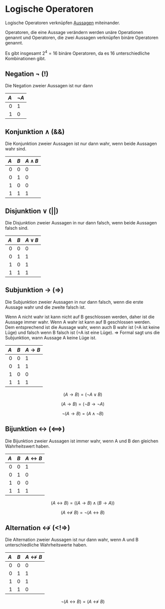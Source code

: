 # Logische Operatoren

Logische Operatoren verknüpfen [Aussagen](Aussagen.md) miteinander.

Operatoren, die eine Aussage verändern werden unäre Operationen genannt und Operatoren, die zwei Aussagen verknüpfen binäre Operatoren genannt.

Es gibt insgesamt $2^4 = 16$ binäre Operatoren, da es 16 unterschiedliche Kombinationen gibt.

## Negation $\neg$ (!)

Die Negation zweier Aussagen ist nur dann 

| $A$ | $\neg A$ |
| --- | --- |
| $0$ | $1$ |
| $1$ | $0$ |

## Konjunktion $\land$ (&&)

Die Konjunktion zweier Aussagen ist nur dann wahr, wenn beide Aussagen wahr sind.

| $A$ | $B$ | $A \land B$ |
| --- | --- | --- |
| $0$ | $0$ | $0$ |
| $0$ | $1$ | $0$ |
| $1$ | $0$ | $0$ |
| $1$ | $1$ | $1$ |

## Disjunktion $\lor$ (||)

Die Disjunktion zweier Aussagen in nur dann falsch, wenn beide Aussagen falsch sind.

| $A$ | $B$ | $A \lor B$ |
| --- | --- | --- |
| $0$ | $0$ | $0$ |
| $0$ | $1$ | $1$ |
| $1$ | $0$ | $1$ |
| $1$ | $1$ | $1$ |

## Subjunktion $\rightarrow$ (=>)

Die Subjunktion zweier Aussagen in nur dann falsch, wenn die erste Aussage wahr und die zweite falsch ist.

Wenn A nicht wahr ist kann nicht auf B geschlossen werden, daher ist die Aussage immer wahr. Wenn A wahr ist kann auf B geschlossen werden. Dem entsprechend ist die Aussage wahr, wenn auch B wahr ist (=A ist keine Lüge) und falsch wenn B falsch ist (=A ist eine Lüge).
=> Formal sagt uns die Subjunktion, wann Aussage A keine Lüge ist.

| $A$ | $B$ | $A \rightarrow B$ |
| --- | --- | --- |
| $0$ | $0$ | $1$ |
| $0$ | $1$ | $1$ |
| $1$ | $0$ | $0$ |
| $1$ | $1$ | $1$ |

$$
(A \rightarrow B) = (\neg A \lor B)
$$

$$
(A \rightarrow B) = ( \neg B \rightarrow \neg A)
$$

$$
\neg (A \rightarrow B) = (A \land \neg B)
$$

## Bijunktion $\leftrightarrow$ (<==>)

Die Bijunktion zweier Aussagen ist immer wahr, wenn A und B den gleichen Wahrheitswert haben.

| $A$ | $B$ | $A \leftrightarrow B$ |
| --- | --- | --- |
| $0$ | $0$ | $1$ |
| $0$ | $1$ | $0$ |
| $1$ | $0$ | $0$ |
| $1$ | $1$ | $1$ |

$$
(A \leftrightarrow B) = ((A \rightarrow B) \land (B \rightarrow A))
$$

$$
(A \nleftrightarrow B) = \neg (A \leftrightarrow B)
$$

## Alternation $\nleftrightarrow$ (<!=>)

Die Alternation zweier Aussagen ist nur dann wahr, wenn A und B unterschiedliche Wahrheitswerte haben.

| $A$ | $B$ | $A \nleftrightarrow B$ |
| --- | --- | --- |
| $0$ | $0$ | $0$ |
| $0$ | $1$ | $1$ |
| $1$ | $0$ | $1$ |
| $1$ | $1$ | $0$ |

$$
\neg (A \leftrightarrow B) = (A \nleftrightarrow B)
$$